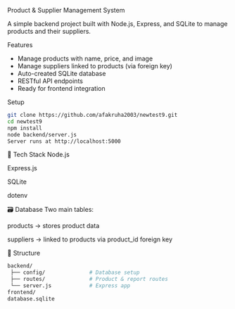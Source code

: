 Product & Supplier Management System

A simple backend project built with Node.js, Express, and SQLite to manage products and their suppliers.



Features
- Manage products with name, price, and image  
- Manage suppliers linked to products (via foreign key)  
- Auto-created SQLite database  
- RESTful API endpoints  
- Ready for frontend integration  


 Setup
```bash
git clone https://github.com/afakruha2003/newtest9.git
cd newtest9
npm install
node backend/server.js
Server runs at http://localhost:5000
```
🧱 Tech Stack
Node.js

Express.js

SQLite

dotenv

🗃️ Database
Two main tables:

products → stores product data

suppliers → linked to products via product_id foreign key

📁 Structure
```bash
backend/
 ├── config/              # Database setup
 ├── routes/              # Product & report routes
 └── server.js            # Express app
frontend/
database.sqlite
```



